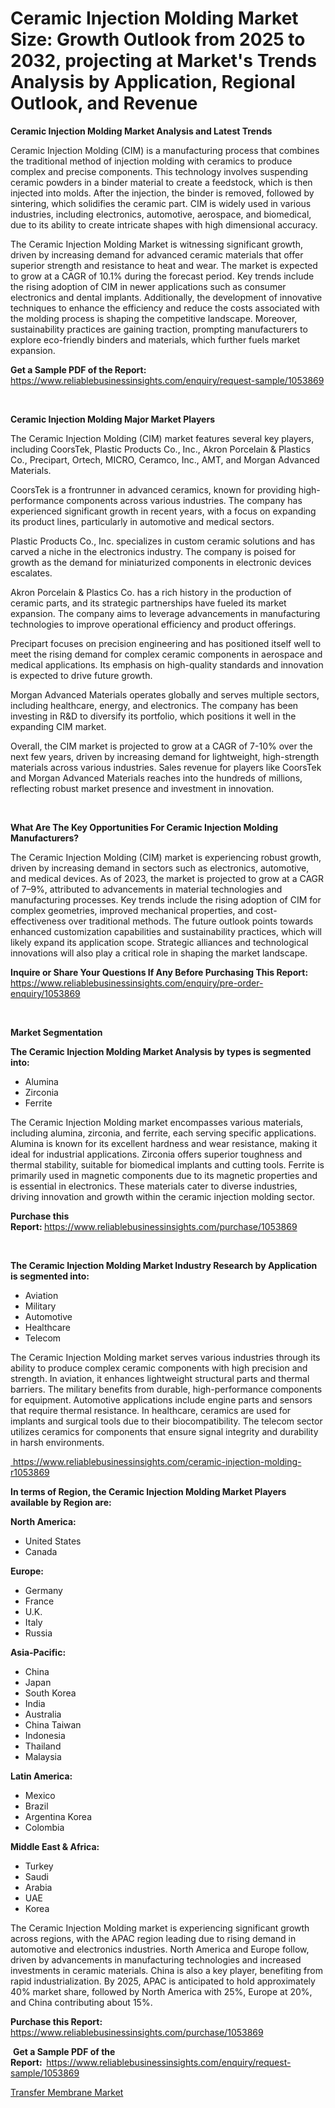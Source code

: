 <p><h1>Ceramic Injection Molding Market Size: Growth Outlook from 2025 to 2032, projecting at Market's Trends Analysis by Application, Regional Outlook, and Revenue</h1></p><p><strong>Ceramic Injection Molding Market Analysis and Latest Trends</strong></p>
<p><p>Ceramic Injection Molding (CIM) is a manufacturing process that combines the traditional method of injection molding with ceramics to produce complex and precise components. This technology involves suspending ceramic powders in a binder material to create a feedstock, which is then injected into molds. After the injection, the binder is removed, followed by sintering, which solidifies the ceramic part. CIM is widely used in various industries, including electronics, automotive, aerospace, and biomedical, due to its ability to create intricate shapes with high dimensional accuracy.</p><p>The Ceramic Injection Molding Market is witnessing significant growth, driven by increasing demand for advanced ceramic materials that offer superior strength and resistance to heat and wear. The market is expected to grow at a CAGR of 10.1% during the forecast period. Key trends include the rising adoption of CIM in newer applications such as consumer electronics and dental implants. Additionally, the development of innovative techniques to enhance the efficiency and reduce the costs associated with the molding process is shaping the competitive landscape. Moreover, sustainability practices are gaining traction, prompting manufacturers to explore eco-friendly binders and materials, which further fuels market expansion.</p></p>
<p><strong>Get a Sample PDF of the Report:&nbsp;</strong> <a href="https://www.reliablebusinessinsights.com/enquiry/request-sample/1053869?utm_campaign=3116&utm_medium=2&utm_source=Github&utm_content=ia&utm_term=31032025&utm_id=ceramic-injection-molding">https://www.reliablebusinessinsights.com/enquiry/request-sample/1053869</a></p>
<p>&nbsp;</p>
<p><strong>Ceramic Injection Molding Major Market Players</strong></p>
<p><p>The Ceramic Injection Molding (CIM) market features several key players, including CoorsTek, Plastic Products Co., Inc., Akron Porcelain & Plastics Co., Precipart, Ortech, MICRO, Ceramco, Inc., AMT, and Morgan Advanced Materials. </p><p>CoorsTek is a frontrunner in advanced ceramics, known for providing high-performance components across various industries. The company has experienced significant growth in recent years, with a focus on expanding its product lines, particularly in automotive and medical sectors. </p><p>Plastic Products Co., Inc. specializes in custom ceramic solutions and has carved a niche in the electronics industry. The company is poised for growth as the demand for miniaturized components in electronic devices escalates. </p><p>Akron Porcelain & Plastics Co. has a rich history in the production of ceramic parts, and its strategic partnerships have fueled its market expansion. The company aims to leverage advancements in manufacturing technologies to improve operational efficiency and product offerings.</p><p>Precipart focuses on precision engineering and has positioned itself well to meet the rising demand for complex ceramic components in aerospace and medical applications. Its emphasis on high-quality standards and innovation is expected to drive future growth.</p><p>Morgan Advanced Materials operates globally and serves multiple sectors, including healthcare, energy, and electronics. The company has been investing in R&D to diversify its portfolio, which positions it well in the expanding CIM market.</p><p>Overall, the CIM market is projected to grow at a CAGR of 7-10% over the next few years, driven by increasing demand for lightweight, high-strength materials across various industries. Sales revenue for players like CoorsTek and Morgan Advanced Materials reaches into the hundreds of millions, reflecting robust market presence and investment in innovation.</p></p>
<p>&nbsp;</p>
<p><strong>What Are The Key Opportunities For Ceramic Injection Molding Manufacturers?</strong></p>
<p><p>The Ceramic Injection Molding (CIM) market is experiencing robust growth, driven by increasing demand in sectors such as electronics, automotive, and medical devices. As of 2023, the market is projected to grow at a CAGR of 7–9%, attributed to advancements in material technologies and manufacturing processes. Key trends include the rising adoption of CIM for complex geometries, improved mechanical properties, and cost-effectiveness over traditional methods. The future outlook points towards enhanced customization capabilities and sustainability practices, which will likely expand its application scope. Strategic alliances and technological innovations will also play a critical role in shaping the market landscape.</p></p>
<p><strong>Inquire or Share Your Questions If Any Before Purchasing This Report:</strong> <a href="https://www.reliablebusinessinsights.com/enquiry/pre-order-enquiry/1053869?utm_campaign=3116&utm_medium=2&utm_source=Github&utm_content=ia&utm_term=31032025&utm_id=ceramic-injection-molding">https://www.reliablebusinessinsights.com/enquiry/pre-order-enquiry/1053869</a></p>
<p>&nbsp;</p>
<p><strong>Market Segmentation</strong></p>
<p><strong>The Ceramic Injection Molding Market Analysis by types is segmented into:</strong></p>
<p><ul><li>Alumina</li><li>Zirconia</li><li>Ferrite</li></ul></p>
<p><p>The Ceramic Injection Molding market encompasses various materials, including alumina, zirconia, and ferrite, each serving specific applications. Alumina is known for its excellent hardness and wear resistance, making it ideal for industrial applications. Zirconia offers superior toughness and thermal stability, suitable for biomedical implants and cutting tools. Ferrite is primarily used in magnetic components due to its magnetic properties and is essential in electronics. These materials cater to diverse industries, driving innovation and growth within the ceramic injection molding sector.</p></p>
<p><strong>Purchase this Report:&nbsp;</strong><a href="https://www.reliablebusinessinsights.com/purchase/1053869?utm_campaign=3116&utm_medium=2&utm_source=Github&utm_content=ia&utm_term=31032025&utm_id=ceramic-injection-molding">https://www.reliablebusinessinsights.com/purchase/1053869</a></p>
<p>&nbsp;</p>
<p><strong>The Ceramic Injection Molding Market Industry Research by Application is segmented into:</strong></p>
<p><ul><li>Aviation</li><li>Military</li><li>Automotive</li><li>Healthcare</li><li>Telecom</li></ul></p>
<p><p>The Ceramic Injection Molding market serves various industries through its ability to produce complex ceramic components with high precision and strength. In aviation, it enhances lightweight structural parts and thermal barriers. The military benefits from durable, high-performance components for equipment. Automotive applications include engine parts and sensors that require thermal resistance. In healthcare, ceramics are used for implants and surgical tools due to their biocompatibility. The telecom sector utilizes ceramics for components that ensure signal integrity and durability in harsh environments.</p></p>
<p><a href="https://www.reliablebusinessinsights.com/ceramic-injection-molding-r1053869?utm_campaign=3116&utm_medium=2&utm_source=Github&utm_content=ia&utm_term=31032025&utm_id=ceramic-injection-molding">&nbsp;https://www.reliablebusinessinsights.com/ceramic-injection-molding-r1053869</a></p>
<p><strong>In terms of Region, the Ceramic Injection Molding Market Players available by Region are:</strong></p>
<p>
    <p> <strong> North America: </strong>
        <ul>
            <li>United States</li>
            <li>Canada</li>
        </ul>
        </p> 
    <p> <strong> Europe: </strong>
        <ul>
            <li>Germany</li>
            <li>France</li>
            <li>U.K.</li>
            <li>Italy</li>
            <li>Russia</li>
        </ul>
        </p> 
    <p> <strong> Asia-Pacific: </strong>
        <ul>
            <li>China</li>
            <li>Japan</li>
            <li>South Korea</li>
            <li>India</li>
            <li>Australia</li>
            <li>China Taiwan</li>
            <li>Indonesia</li>
            <li>Thailand</li>
            <li>Malaysia</li>
        </ul>
        </p> 
    <p> <strong> Latin America: </strong>
        <ul>
            <li>Mexico</li>
            <li>Brazil</li>
            <li>Argentina Korea</li>
            <li>Colombia</li>
        </ul>
        </p> 
    <p> <strong> Middle East & Africa: </strong>
        <ul>
            <li>Turkey</li>
            <li>Saudi</li>
            <li>Arabia</li>
            <li>UAE</li>
            <li>Korea</li>
        </ul>
    </p>
    </p>
<p><p>The Ceramic Injection Molding market is experiencing significant growth across regions, with the APAC region leading due to rising demand in automotive and electronics industries. North America and Europe follow, driven by advancements in manufacturing technologies and increased investments in ceramic materials. China is also a key player, benefiting from rapid industrialization. By 2025, APAC is anticipated to hold approximately 40% market share, followed by North America with 25%, Europe at 20%, and China contributing about 15%.</p></p>
<p><strong>Purchase this Report: </strong><a href="https://www.reliablebusinessinsights.com/purchase/1053869?utm_campaign=3116&utm_medium=2&utm_source=Github&utm_content=ia&utm_term=31032025&utm_id=ceramic-injection-molding">https://www.reliablebusinessinsights.com/purchase/1053869</a></p>
<p>&nbsp;<strong>Get a Sample PDF of the Report:&nbsp;&nbsp;</strong><a href="https://www.reliablebusinessinsights.com/enquiry/request-sample/1053869?utm_campaign=3116&utm_medium=2&utm_source=Github&utm_content=ia&utm_term=31032025&utm_id=ceramic-injection-molding">https://www.reliablebusinessinsights.com/enquiry/request-sample/1053869</a></p>
<p><strong></strong></p>
<p><p><a href="https://github.com/ziwersekos/Market-Research-Report-List-1/blob/main/transfer-membrane-market.md?utm_campaign=3116&utm_medium=2&utm_source=Github&utm_content=ia&utm_term=31032025&utm_id=ceramic-injection-molding">Transfer Membrane Market</a></p></p>